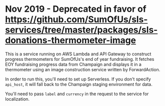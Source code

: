 # Nov 2019 - Deprecated in favor of https://github.com/SumOfUs/sls-services/tree/master/packages/sls-donations-thermometer-image

This is a service running on AWS Lambda and API Gateway to construct progress thermometers for SumOfUs's end of year fundraising.
It fetches EOY fundraising progress data from Champaign and displays it in a thermometer using an image construction service
written by ForwardAction.

In order to run this, you'll need to set up Serverless. If you don't specify `api_host`, it will fall back to the Champaign
staging environment for data.

You'll need to pass `label` and `currency` in the request to the service for localization.
